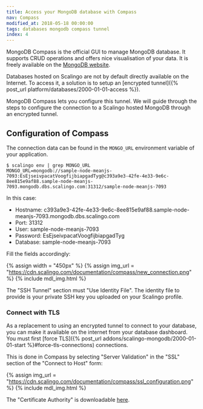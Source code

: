 ```yaml
---
title: Access your MongoDB database with Compass
nav: Compass
modified_at: 2018-05-18 00:00:00
tags: databases mongodb compass tunnel
index: 4
---
```


MongoDB Compass is the official GUI to manage MongoDB database. It supports CRUD operations and
offers nice visualisation of your data. It is freely available on the [MongoDB
website](https://www.mongodb.com/products/compass).

Databases hosted on Scalingo are not by default directly available on the Internet. To access it, a
solution is to setup an [encrypted tunnel]({% post_url platform/databases/2000-01-01-access %}).

MongoDB Compass lets you configure this tunnel. We will guide through the steps to configure
the connection to a Scalingo hosted MongoDB through an encrypted tunnel.

## Configuration of Compass

The connection data can be found in the `MONGO_URL` environment variable of your application.

```
$ scalingo env | grep MONGO_URL
MONGO_URL=mongodb://sample-node-meanjs-7093:EsEjseivpacatVoogfijbiapgadTyg@c393a9e3-42fe-4e33-9e6c-8ee815e9af88.sample-node-meanjs-7093.mongodb.dbs.scalingo.com:31312/sample-node-meanjs-7093
```

In this case:

* Hostname: c393a9e3-42fe-4e33-9e6c-8ee815e9af88.sample-node-meanjs-7093.mongodb.dbs.scalingo.com
* Port: 31312
* User: sample-node-meanjs-7093
* Password: EsEjseivpacatVoogfijbiapgadTyg
* Database: sample-node-meanjs-7093

Fill the fields accordingly:

{% assign width = "450px" %}
{% assign img_url = "https://cdn.scalingo.com/documentation/compass/new_connection.png" %}
{% include mdl_img.html %}

The "SSH Tunnel" section must "Use Identity File". The identity file to provide is your private SSH
key you uploaded on your Scalingo profile.

### Connect with TLS

As a replacement to using an encrypted tunnel to connect to your database, you can make it available
on the internet from your database dashboard. You must first [force
TLS]({% post_url addons/scalingo-mongodb/2000-01-01-start %}#force-tls-connections) connections.

This is done in Compass by selecting "Server Validation" in the "SSL" section of the "Connect to
Host" form:

{% assign img_url = "https://cdn.scalingo.com/documentation/compass/ssl_configuration.png" %}
{% include mdl_img.html %}

The "Certificate Authority" is downloadable
[here](https://db-api.scalingo.com/api/ca_certificate).

